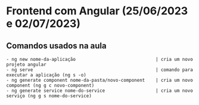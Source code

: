 # Frontend com Angular (25/06/2023 e 02/07/2023)

## Comandos usados na aula
    - ng new nome-da-aplicação                              | cria um novo projeto angular
    - ng serve                                              | comando para executar a aplicação (ng s -o)
    - ng generate component nome-da-pasta/novo-component    | cria um novo component (ng g c novo-component)
    - ng generate service nome-do-service                   | cria um novo serviço (ng g s nome-do-service)

<br><br><br><br>